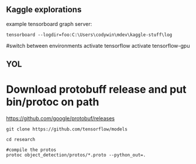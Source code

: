 ## Kaggle explorations



example tensorboard graph server:
```
tensorboard --logdir=foo:C:\Users\codywin\mdev\kaggle-stuff\log
```

#switch between environments
activate tensorflow
activate tensorflow-gpu



## YOL

# Download protobuff release and put bin/protoc on path
https://github.com/google/protobuf/releases

```
git clone https://github.com/tensorflow/models

cd research

#compile the protos
protoc object_detection/protos/*.proto --python_out=.




```